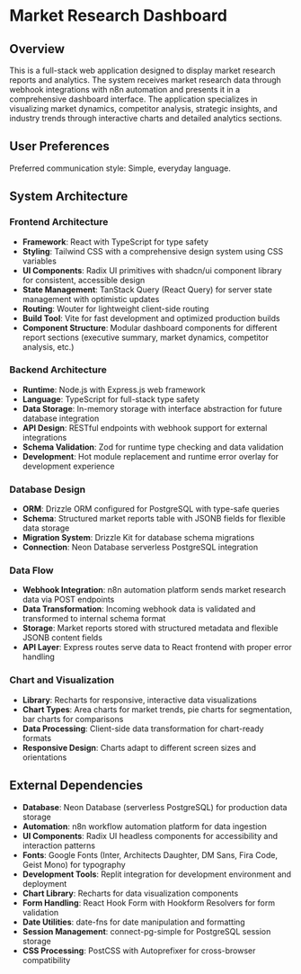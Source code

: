 # Market Research Dashboard

## Overview

This is a full-stack web application designed to display market research reports and analytics. The system receives market research data through webhook integrations with n8n automation and presents it in a comprehensive dashboard interface. The application specializes in visualizing market dynamics, competitor analysis, strategic insights, and industry trends through interactive charts and detailed analytics sections.

## User Preferences

Preferred communication style: Simple, everyday language.

## System Architecture

### Frontend Architecture
- **Framework**: React with TypeScript for type safety
- **Styling**: Tailwind CSS with a comprehensive design system using CSS variables
- **UI Components**: Radix UI primitives with shadcn/ui component library for consistent, accessible design
- **State Management**: TanStack Query (React Query) for server state management with optimistic updates
- **Routing**: Wouter for lightweight client-side routing
- **Build Tool**: Vite for fast development and optimized production builds
- **Component Structure**: Modular dashboard components for different report sections (executive summary, market dynamics, competitor analysis, etc.)

### Backend Architecture
- **Runtime**: Node.js with Express.js web framework
- **Language**: TypeScript for full-stack type safety
- **Data Storage**: In-memory storage with interface abstraction for future database integration
- **API Design**: RESTful endpoints with webhook support for external integrations
- **Schema Validation**: Zod for runtime type checking and data validation
- **Development**: Hot module replacement and runtime error overlay for development experience

### Database Design
- **ORM**: Drizzle ORM configured for PostgreSQL with type-safe queries
- **Schema**: Structured market reports table with JSONB fields for flexible data storage
- **Migration System**: Drizzle Kit for database schema migrations
- **Connection**: Neon Database serverless PostgreSQL integration

### Data Flow
- **Webhook Integration**: n8n automation platform sends market research data via POST endpoints
- **Data Transformation**: Incoming webhook data is validated and transformed to internal schema format
- **Storage**: Market reports stored with structured metadata and flexible JSONB content fields
- **API Layer**: Express routes serve data to React frontend with proper error handling

### Chart and Visualization
- **Library**: Recharts for responsive, interactive data visualizations
- **Chart Types**: Area charts for market trends, pie charts for segmentation, bar charts for comparisons
- **Data Processing**: Client-side data transformation for chart-ready formats
- **Responsive Design**: Charts adapt to different screen sizes and orientations

## External Dependencies

- **Database**: Neon Database (serverless PostgreSQL) for production data storage
- **Automation**: n8n workflow automation platform for data ingestion
- **UI Components**: Radix UI headless components for accessibility and interaction patterns
- **Fonts**: Google Fonts (Inter, Architects Daughter, DM Sans, Fira Code, Geist Mono) for typography
- **Development Tools**: Replit integration for development environment and deployment
- **Chart Library**: Recharts for data visualization components
- **Form Handling**: React Hook Form with Hookform Resolvers for form validation
- **Date Utilities**: date-fns for date manipulation and formatting
- **Session Management**: connect-pg-simple for PostgreSQL session storage
- **CSS Processing**: PostCSS with Autoprefixer for cross-browser compatibility
